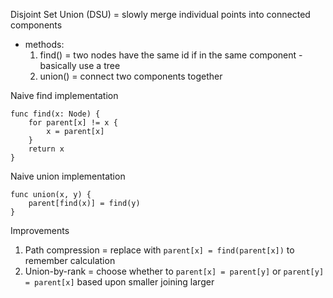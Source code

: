 Disjoint Set Union (DSU) = slowly merge individual points into connected components
- methods: 
  1. find() = two nodes have the same id if in the same component - basically use a tree
  2. union() = connect two components together

Naive find implementation
```
func find(x: Node) {
    for parent[x] != x {
        x = parent[x]
    }
    return x
}
```
Naive union implementation
```
func union(x, y) {
    parent[find(x)] = find(y)
}
```
Improvements
1. Path compression = replace with `parent[x] = find(parent[x])` to remember calculation 
2. Union-by-rank = choose whether to `parent[x] = parent[y]` or `parent[y] = parent[x]` based upon smaller joining larger